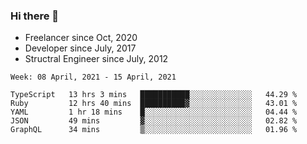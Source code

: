### Hi there 👋

- Freelancer since Oct, 2020
- Developer since July, 2017
- Structral Engineer since July, 2012

<!--START_SECTION:waka-->
```text
Week: 08 April, 2021 - 15 April, 2021

TypeScript   13 hrs 3 mins   ███████████░░░░░░░░░░░░░░   44.29 % 
Ruby         12 hrs 40 mins  ██████████▓░░░░░░░░░░░░░░   43.01 % 
YAML         1 hr 18 mins    █░░░░░░░░░░░░░░░░░░░░░░░░   04.44 % 
JSON         49 mins         ▓░░░░░░░░░░░░░░░░░░░░░░░░   02.82 % 
GraphQL      34 mins         ▒░░░░░░░░░░░░░░░░░░░░░░░░   01.96 % 
```
<!--END_SECTION:waka-->

